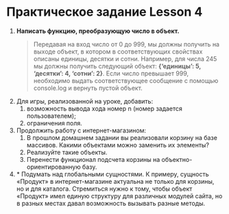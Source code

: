 # Практическое задание Lesson 4
1. **Написать функцию, преобразующую число в объект.** 
    > Передавая на вход число от 0 до 999, мы должны получить на выходе объект, в котором в соответствующих свойствах описаны единицы, десятки и сотни. Например, для числа 245 мы должны получить следующий объект: **{‘единицы’: 5, ‘десятки’: 4, ‘сотни’: 2}**. Если число превышает 999, необходимо выдать соответствующее сообщение с помощью console.log и вернуть пустой объект.
2. Для игры, реализованной на уроке, добавить:
    1. возможность вывода хода номер n (номер задается пользователем);
    2. ограничения поля.
3. Продолжить работу с интернет-магазином:
    1. В прошлом домашнем задании вы реализовали корзину на базе массивов. Какими объектами можно заменить их элементы?
    2. Реализуйте такие объекты.
    3. Перенести функционал подсчета корзины на объектно-ориентированную базу.
4. \* Подумать над глобальными сущностями. К примеру, сущность «Продукт» в интернет-магазине актуальна не только для корзины, но и для каталога. Стремиться нужно к тому, чтобы объект «Продукт» имел единую структуру для различных модулей сайта, но в разных местах давал возможность вызывать разные методы.